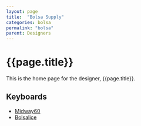 ```yaml
---
layout: page
title:  "Bolsa Supply"
categories: bolsa
permalink: "bolsa"
parent: Designers
---
```

# {{page.title}}

This is the home page for the designer, {{page.title}}.

## Keyboards

- [Midway60](/bolsa/midway60)
- [Bolsalice](/bolsa/bolsalice)
